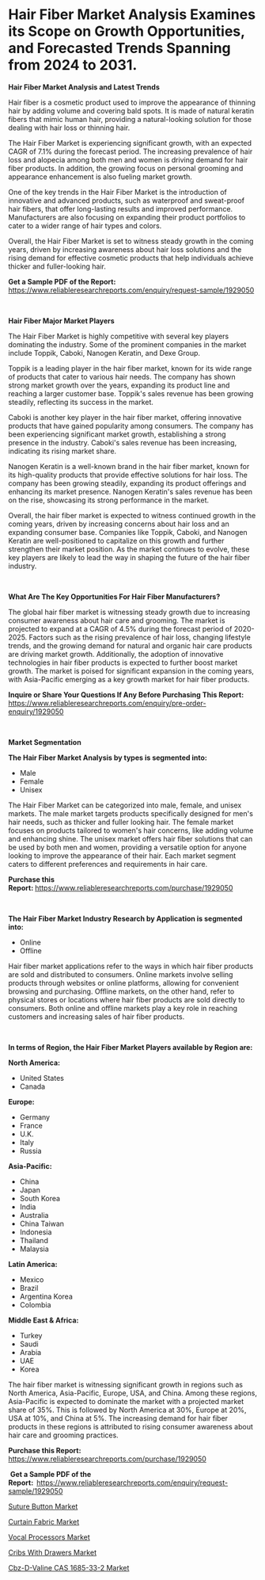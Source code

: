 <p><h1>Hair Fiber Market Analysis Examines its Scope on Growth Opportunities, and Forecasted Trends Spanning from 2024 to 2031.</h1></p><p><strong>Hair Fiber Market Analysis and Latest Trends</strong></p>
<p><p>Hair fiber is a cosmetic product used to improve the appearance of thinning hair by adding volume and covering bald spots. It is made of natural keratin fibers that mimic human hair, providing a natural-looking solution for those dealing with hair loss or thinning hair.</p><p>The Hair Fiber Market is experiencing significant growth, with an expected CAGR of 7.1% during the forecast period. The increasing prevalence of hair loss and alopecia among both men and women is driving demand for hair fiber products. In addition, the growing focus on personal grooming and appearance enhancement is also fueling market growth.</p><p>One of the key trends in the Hair Fiber Market is the introduction of innovative and advanced products, such as waterproof and sweat-proof hair fibers, that offer long-lasting results and improved performance. Manufacturers are also focusing on expanding their product portfolios to cater to a wider range of hair types and colors.</p><p>Overall, the Hair Fiber Market is set to witness steady growth in the coming years, driven by increasing awareness about hair loss solutions and the rising demand for effective cosmetic products that help individuals achieve thicker and fuller-looking hair.</p></p>
<p><strong>Get a Sample PDF of the Report:&nbsp;</strong> <a href="https://www.reliableresearchreports.com/enquiry/request-sample/1929050">https://www.reliableresearchreports.com/enquiry/request-sample/1929050</a></p>
<p>&nbsp;</p>
<p><strong>Hair Fiber Major Market Players</strong></p>
<p><p>The Hair Fiber Market is highly competitive with several key players dominating the industry. Some of the prominent companies in the market include Toppik, Caboki, Nanogen Keratin, and Dexe Group.</p><p>Toppik is a leading player in the hair fiber market, known for its wide range of products that cater to various hair needs. The company has shown strong market growth over the years, expanding its product line and reaching a larger customer base. Toppik's sales revenue has been growing steadily, reflecting its success in the market.</p><p>Caboki is another key player in the hair fiber market, offering innovative products that have gained popularity among consumers. The company has been experiencing significant market growth, establishing a strong presence in the industry. Caboki's sales revenue has been increasing, indicating its rising market share.</p><p>Nanogen Keratin is a well-known brand in the hair fiber market, known for its high-quality products that provide effective solutions for hair loss. The company has been growing steadily, expanding its product offerings and enhancing its market presence. Nanogen Keratin's sales revenue has been on the rise, showcasing its strong performance in the market.</p><p>Overall, the hair fiber market is expected to witness continued growth in the coming years, driven by increasing concerns about hair loss and an expanding consumer base. Companies like Toppik, Caboki, and Nanogen Keratin are well-positioned to capitalize on this growth and further strengthen their market position. As the market continues to evolve, these key players are likely to lead the way in shaping the future of the hair fiber industry.</p></p>
<p>&nbsp;</p>
<p><strong>What Are The Key Opportunities For Hair Fiber Manufacturers?</strong></p>
<p><p>The global hair fiber market is witnessing steady growth due to increasing consumer awareness about hair care and grooming. The market is projected to expand at a CAGR of 4.5% during the forecast period of 2020-2025. Factors such as the rising prevalence of hair loss, changing lifestyle trends, and the growing demand for natural and organic hair care products are driving market growth. Additionally, the adoption of innovative technologies in hair fiber products is expected to further boost market growth. The market is poised for significant expansion in the coming years, with Asia-Pacific emerging as a key growth market for hair fiber products.</p></p>
<p><strong>Inquire or Share Your Questions If Any Before Purchasing This Report:</strong> <a href="https://www.reliableresearchreports.com/enquiry/pre-order-enquiry/1929050">https://www.reliableresearchreports.com/enquiry/pre-order-enquiry/1929050</a></p>
<p>&nbsp;</p>
<p><strong>Market Segmentation</strong></p>
<p><strong>The Hair Fiber Market Analysis by types is segmented into:</strong></p>
<p><ul><li>Male</li><li>Female</li><li>Unisex</li></ul></p>
<p><p>The Hair Fiber Market can be categorized into male, female, and unisex markets. The male market targets products specifically designed for men's hair needs, such as thicker and fuller looking hair. The female market focuses on products tailored to women's hair concerns, like adding volume and enhancing shine. The unisex market offers hair fiber solutions that can be used by both men and women, providing a versatile option for anyone looking to improve the appearance of their hair. Each market segment caters to different preferences and requirements in hair care.</p></p>
<p><strong>Purchase this Report:&nbsp;</strong><a href="https://www.reliableresearchreports.com/purchase/1929050">https://www.reliableresearchreports.com/purchase/1929050</a></p>
<p>&nbsp;</p>
<p><strong>The Hair Fiber Market Industry Research by Application is segmented into:</strong></p>
<p><ul><li>Online</li><li>Offline</li></ul></p>
<p><p>Hair fiber market applications refer to the ways in which hair fiber products are sold and distributed to consumers. Online markets involve selling products through websites or online platforms, allowing for convenient browsing and purchasing. Offline markets, on the other hand, refer to physical stores or locations where hair fiber products are sold directly to consumers. Both online and offline markets play a key role in reaching customers and increasing sales of hair fiber products.</p></p>
<p>&nbsp;</p>
<p><strong>In terms of Region, the Hair Fiber Market Players available by Region are:</strong></p>
<p>
    <p> <strong> North America: </strong>
        <ul>
            <li>United States</li>
            <li>Canada</li>
        </ul>
        </p> 
    <p> <strong> Europe: </strong>
        <ul>
            <li>Germany</li>
            <li>France</li>
            <li>U.K.</li>
            <li>Italy</li>
            <li>Russia</li>
        </ul>
        </p> 
    <p> <strong> Asia-Pacific: </strong>
        <ul>
            <li>China</li>
            <li>Japan</li>
            <li>South Korea</li>
            <li>India</li>
            <li>Australia</li>
            <li>China Taiwan</li>
            <li>Indonesia</li>
            <li>Thailand</li>
            <li>Malaysia</li>
        </ul>
        </p> 
    <p> <strong> Latin America: </strong>
        <ul>
            <li>Mexico</li>
            <li>Brazil</li>
            <li>Argentina Korea</li>
            <li>Colombia</li>
        </ul>
        </p> 
    <p> <strong> Middle East & Africa: </strong>
        <ul>
            <li>Turkey</li>
            <li>Saudi</li>
            <li>Arabia</li>
            <li>UAE</li>
            <li>Korea</li>
        </ul>
    </p>
    </p>
<p><p>The hair fiber market is witnessing significant growth in regions such as North America, Asia-Pacific, Europe, USA, and China. Among these regions, Asia-Pacific is expected to dominate the market with a projected market share of 35%. This is followed by North America at 30%, Europe at 20%, USA at 10%, and China at 5%. The increasing demand for hair fiber products in these regions is attributed to rising consumer awareness about hair care and grooming practices.</p></p>
<p><strong>Purchase this Report: </strong><a href="https://www.reliableresearchreports.com/purchase/1929050">https://www.reliableresearchreports.com/purchase/1929050</a></p>
<p>&nbsp;<strong>Get a Sample PDF of the Report:&nbsp;&nbsp;</strong><a href="https://www.reliableresearchreports.com/enquiry/request-sample/1929050">https://www.reliableresearchreports.com/enquiry/request-sample/1929050</a></p>
<p><strong></strong></p>
<p><p><a href="https://sore-arch-6db.notion.site/Suture-Button-Market-Research-Report-Unlocks-Analysis-on-the-Market-Financial-Status-Market-Size-a-f07e1e676f1c4a6f8df6b864c4e667ba">Suture Button Market</a></p><p><a href="https://confirmed-shield-e13.notion.site/Curtain-Fabric-Market-Size-Share-Trends-Analysis-Report-By-Application-Regional-Outlook-Competi-2304ecb9de75482b923a493ec750bb37">Curtain Fabric Market</a></p><p><a href="https://view.publitas.com/reportprime-1/vocal-processors-market-provides-detailed-segmentation-of-this-market-based-on-type-application-and-region-and-forecast-for-the-period-from-2024-2031/">Vocal Processors Market</a></p><p><a href="https://view.publitas.com/reportprime-1/cribs-with-drawers-market-size-focuses-on-market-dynamics-in-depth-analysis-and-future-projections-of-its-market-forecasted-for-period-from-2024-to-2031/">Cribs With Drawers Market</a></p><p><a href="https://funky-papaya-cf4.notion.site/Cbz-D-Valine-CAS-1685-33-2-Market-Research-Report-Unlocks-Analysis-on-the-Market-Financial-Status-M-bc9e14375b784d98b393a1a556bbd5b6">Cbz-D-Valine CAS 1685-33-2 Market</a></p></p>